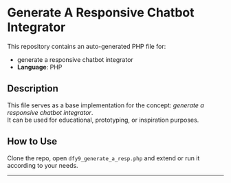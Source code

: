 # Generate A Responsive Chatbot Integrator

This repository contains an auto-generated PHP file for:

- generate a responsive chatbot integrator
- **Language**: PHP

## Description

This file serves as a base implementation for the concept: *generate a responsive chatbot integrator*.  
It can be used for educational, prototyping, or inspiration purposes.

## How to Use

Clone the repo, open `dfy9_generate_a_resp.php` and extend or run it according to your needs.

---


